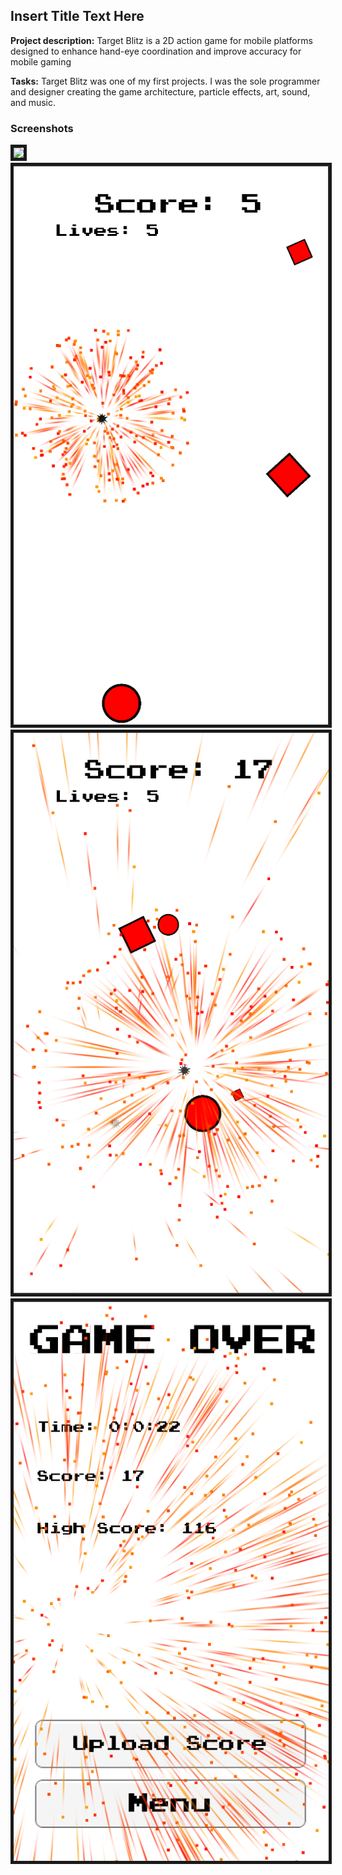 ## Insert Title Text Here

**Project description:** Target Blitz is a 2D action game for mobile platforms designed to enhance hand-eye coordination and improve accuracy for mobile gaming

**Tasks:** Target Blitz was one of my first projects. I was the sole programmer and designer creating the game architecture, particle effects, art, sound, and music.
### Screenshots

<img src="images/TargetBlitz/Gameplay.gif" border="5"/>
<img src="images/TargetBlitz/Screenshot_2.png" border="5"/>
<img src="images/TargetBlitz/Screenshot_3.png" border="5"/>
<img src="images/TargetBlitz/Screenshot_4.png" border="5"/>


